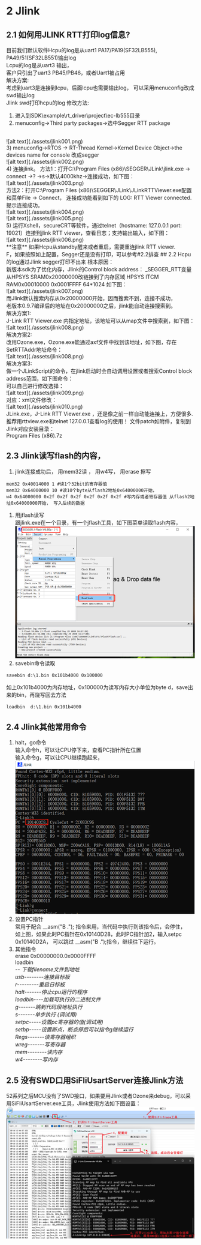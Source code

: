 # 2 Jlink
## 2.1 如何用JLINK RTT打印log信息?
目前我们默认软件Hcpu的log是从uart1 PA17/PA19(SF32LB555), PA49/51(SF32LB551)输出log<br>
Lcpu的log是从uart3 输出，<br>
客户只引出了uart3 PB45/PB46，或者Uart1被占用<br>
解决方案:<br>
考虑到uart3是连接到lcpu，后面lcpu也需要输出log，
可以采用menuconfig改成swd输出log<br>
Jlink swd打印hcpu的log 修改方法:<br>
1) 进入到SDK\example\rt_driver\project\ec-lb555目录<br>
2) menuconfig->Third party packages->选中Segger RTT package
 <br>
![alt text](./assets/jlink001.png)<br>
3) menuconfig->RTOS -> RT-Thread Kernel->Kernel Device Object->the devices name for console 改成segger<br>
![alt text](./assets/jlink002.png)<br> 
4) 连接jlink。
方法1：打开C:\Program Files (x86)\SEGGER\JLink\jlink.exe -> connect ->? ->s->默认4000khz->连接成功，如下图：<br>
![alt text](./assets/jlink003.png)<br> 
方法2：打开C:\Program Files (x86)\SEGGER\JLink\JLinkRTTViewer.exe配置和菜单File -> Connect，
连接成功能看到如下的 LOG: RTT Viewer connected.提示连接成功。<br>
![alt text](./assets/jlink004.png)<br> 
![alt text](./assets/jlink005.png)<br>   
5) 运行Xshell，secureCRT等软件，通过telnet（hostname: 127.0.0.1 port: 19021）连接到jlink RTT viewer，查看日志；支持输出输入，如下图：<br>
![alt text](./assets/jlink006.png)<br> 
**注意** 如果Hcpu从standby醒来或者重启，需要重连jlink RTT viewer. <br>
F，如果按照如上配置，Segger还是没有打印，可以参考#2.2排查
## 2.2 Hcpu的log通过Jlink segger打印不出来
根本原因：<br>
新版本sdk为了优化内存，Jlink的Control block address： _SEGGER_RTT变量从HPSYS SRAM0x20000000改链接到了内存区域 HPSYS ITCM RAM0x00010000 0x0001FFFF 64*1024
如下图：<br>
![alt text](./assets/jlink007.png)<br>  
而Jlink默认搜索内存从0x20000000开始，因而搜索不到，连接不成功，<br>
老版本0.9.7编译后的地址在0x20000000之后，jlink能自动连接搜索到。<br>
解决方案1: <br>
J-Link RTT Viewer.exe 内指定地址，该地址可以从map文件中搜索到，如下图：<br>
![alt text](./assets/jlink008.png)<br> 
解决方案2:<br>
改用Ozone.exe，Ozone.exe能通过axf文件中找到该地址，如下图，存在SetRTTAddr地址命令：<br>
![alt text](./assets/jlink008.png)<br>  
解决方案3:<br>
做一个JLinkScript的命令，在jlink启动时会自动调用设置或者搜索Control block address范围，如下图命令：<br>
可以自己进行修改选择：<br>
![alt text](./assets/jlink009.png)<br>  
对应：xml文件修改：<br>
![alt text](./assets/jlink010.png)<br>  
JLink.exe，J-Link RTT Viewer.exe ，还是像之前一样自动能连接上，方便很多.<br>
推荐用rttview.exe和telnet 127.0.0.1查看log的使用！
文件patch如附件，复制到Jlink对应安装目录：<br>
Program Files (x86).7z

## 2.3 Jlink读写flash的内容，
1) jlink连接成功后， 用mem32读 ， 用w4写， 用erase 擦写<br>
```
mem32 0x40014000 1 #读1个32bit的寄存器值
mem32 0x64000000 10 #读10个byte从flash2地址0x64000000开始，
w4 0x64000000 0x2f 0x2f 0x2f 0x2f 0x2f 0x2f #写内存或者寄存器值 从flash2地址0x64000000开始， 写入后续的数据
```
1) 用jflash读写<br>
跟jlink.exe在一个目录，有一个jflash工具，如下图菜单读取flash内容，
![alt text](./assets/jlink011.png)<br>  
1) savebin命令读取<br>
```
savebin d:\1.bin 0x101b4000 0x100000 
```
如上0x101b4000为内存地址，0x100000为读写内存大小单位为byte
d，save出来的bin，再烧写回去方法
```
loadbin  d:\1.bin 0x101b4000
```
## 2.4 Jlink其他常用命令
1) halt，go命令<br>
输入命令h，可以让CPU停下来，查看PC指针所在位置<br>
输入命令g，可以让CPU继续跑起来，
![alt text](./assets/jlink012.png)<br>  
1) 设置PC指针<br>
常用于配合 __asm("B ."); 指令来用，当代码中执行到该指令后，会停住，<br>
如上图，如果此时PC指针在0x10140D28，此时PC指针加2，输入setpc 0x10140D2A， 可以跳过 __asm("B .");指令，继续往下运行。
1) 其他指令<br>
erase 0x00000000.0x0000FFFF<br>
loadbin <filename> <address>-- 下载filename文件到地址<br>
usb--------连接目标板<br>
r---------重启日标板<br>
halt-------停止cpu运行的程序<br>
loadbin----加载可执行的二进制文件<br>
g-------跳到代码段地址执行<br>
s-------单步执行 (调试用)<br>
setpc-----设置pc寄存器的值(调试用)<br>
setbp-----设置断点，断点停后可以指令g继续运行<br>
Regs-------读寄存器组织<br>
wreg-------写寄存器<br>
mem--------读内存<br>
w4--------写内存<br>
## 2.5 没有SWD口用SiFliUsartServer连接Jlink方法
52系列之后MCU没有了SWD接口，如果要用Jlink或者Ozone来debug，可以采用SiFliUsartServer.exe工具，Jlink使用方法如下图设置：
![alt text](./assets/jlink013.png)<br>  
